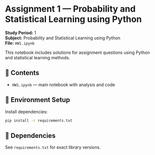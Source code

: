 # Assignment 1 — Probability and Statistical Learning using Python

**Study Period:** 1  
**Subject:** Probability and Statistical Learning using Python  
**File:** `HW1.ipynb`

This notebook includes solutions for assignment questions using Python and statistical learning methods.

## 📁 Contents
- `HW1.ipynb` — main notebook with analysis and code  

## 🧰 Environment Setup
Install dependencies:
```bash
pip install -r requirements.txt
```

## 🧩 Dependencies
See `requirements.txt` for exact library versions.
